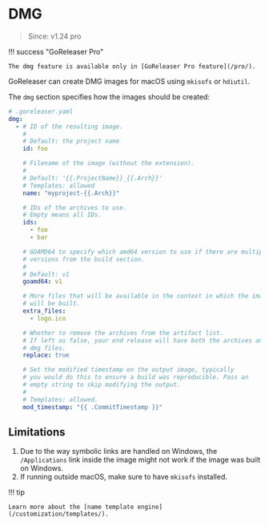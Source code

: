 # DMG

> Since: v1.24 pro

!!! success "GoReleaser Pro"

    The dmg feature is available only in [GoReleaser Pro feature](/pro/).

GoReleaser can create DMG images for macOS using `mkisofs` or `hdiutil`.

The `dmg` section specifies how the images should be created:

```yaml
# .goreleaser.yaml
dmg:
  - # ID of the resulting image.
    #
    # Default: the project name
    id: foo

    # Filename of the image (without the extension).
    #
    # Default: '{{.ProjectName}}_{{.Arch}}'
    # Templates: allowed
    name: "myproject-{{.Arch}}"

    # IDs of the archives to use.
    # Empty means all IDs.
    ids:
      - foo
      - bar

    # GOAMD64 to specify which amd64 version to use if there are multiple
    # versions from the build section.
    #
    # Default: v1
    goamd64: v1

    # More files that will be available in the context in which the image
    # will be built.
    extra_files:
      - logo.ico

    # Whether to remove the archives from the artifact list.
    # If left as false, your end release will have both the archives and the
    # dmg files.
    replace: true

    # Set the modified timestamp on the output image, typically
    # you would do this to ensure a build was reproducible. Pass an
    # empty string to skip modifying the output.
    #
    # Templates: allowed.
    mod_timestamp: "{{ .CommitTimestamp }}"
```

## Limitations

1. Due to the way symbolic links are handled on Windows, the `/Applications`
   link inside the image might not work if the image was built on Windows.
1. If running outside macOS, make sure to have `mkisofs` installed.

!!! tip

    Learn more about the [name template engine](/customization/templates/).
